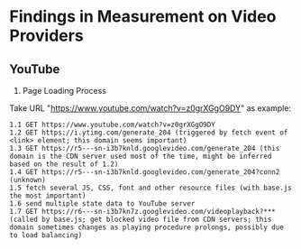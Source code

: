 # Findings in Measurement on Video Providers

## YouTube

1. Page Loading Process

Take URL "https://www.youtube.com/watch?v=z0grXGgO9DY" as example:

    1.1 GET https://www.youtube.com/watch?v=z0grXGgO9DY
    1.2 GET https://i.ytimg.com/generate_204 (triggered by fetch event of <link> element; this domain seems important)
    1.3 GET https://r5---sn-i3b7knld.googlevideo.com/generate_204 (this domain is the CDN server used most of the time, might be inferred based on the result of 1.2)
    1.4 GET https://r5---sn-i3b7knld.googlevideo.com/generate_204?conn2 (unknown)
    1.5 fetch several JS, CSS, font and other resource files (with base.js the most important)
    1.6 send multiple state data to YouTube server
    1.7 GET https://r6---sn-i3b7kn7z.googlevideo.com/videoplayback?*** (called by base.js; get blocked video file from CDN servers; this domain sometimes changes as playing procedure prolongs, possibly due to load balancing)